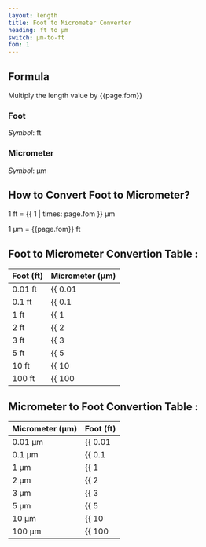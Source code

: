 ```yaml
---
layout: length
title: Foot to Micrometer Converter
heading: ft to μm
switch: μm-to-ft
fom: 1
---
```


## Formula
Multiply the length value by {{page.fom}}

### Foot
*Symbol*: ft

### Micrometer
*Symbol*: μm

## How to Convert Foot to Micrometer?
1 ft = {{ 1 | times: page.fom }} μm

1 μm = {{page.fom}} ft

## Foot to Micrometer Convertion Table :

| Foot (ft) | Micrometer (μm) |
| ---- | ---- |
| 0.01 ft | {{ 0.01 | times: page.fom | round: 5 }} μm |
| 0.1 ft | {{ 0.1 | times: page.fom | round: 5 }} μm |
| 1 ft | {{ 1 | times: page.fom | round: 5 }} μm |
| 2 ft | {{ 2 | times: page.fom | round: 5 }} μm |
| 3 ft | {{ 3 | times: page.fom | round: 5 }} μm |
| 5 ft | {{ 5 | times: page.fom | round: 5 }} μm |
| 10 ft | {{ 10 | times: page.fom | round: 5 }} μm |
| 100 ft | {{ 100 | times: page.fom | round: 5 }} μm |

## Micrometer to Foot Convertion Table :

| Micrometer (μm) | Foot (ft) |
| ---- | ---- |
| 0.01 μm | {{ 0.01 | divided_by: page.fom | round: 5 }} ft |
| 0.1 μm | {{ 0.1 | divided_by: page.fom | round: 5 }} ft |
| 1 μm | {{ 1 | divided_by: page.fom | round: 5 }} ft |
| 2 μm | {{ 2 | divided_by: page.fom | round: 5 }} ft |
| 3 μm | {{ 3 | divided_by: page.fom | round: 5 }} ft |
| 5 μm | {{ 5 | divided_by: page.fom | round: 5 }} ft |
| 10 μm | {{ 10 | divided_by: page.fom | round: 5 }} ft |
| 100 μm | {{ 100 | divided_by: page.fom | round: 5 }} ft |

<script>
selectInput[5].selected = true
selectOutput[1].selected = true
</script>
